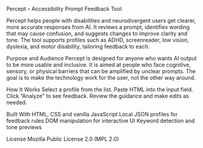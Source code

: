 Percept – Accessibility Prompt Feedback Tool

Percept helps people with disabilities and neurodivergent users get clearer, more accurate responses from AI. It reviews a prompt, identifies wording that may cause confusion, and suggests changes to improve clarity and tone. The tool supports profiles such as ADHD, screenreader, low vision, dyslexia, and motor disability, tailoring feedback to each.

Purpose and Audience
Percept is designed for anyone who wants AI output to be more usable and inclusive. It is aimed at people who face cognitive, sensory, or physical barriers that can be amplified by unclear prompts. The goal is to make the technology work for the user, not the other way around.

How It Works
Select a profile from the list.
Paste HTML into the input field.
Click “Analyze” to see feedback.
Review the guidance and make edits as needed.

Built With
HTML, CSS and vanilla JavaScript
Local JSON profiles for feedback rules
DOM manipulation for interactive UI
Keyword detection and tone previews

License
Mozilla Public License 2.0 (MPL 2.0)
